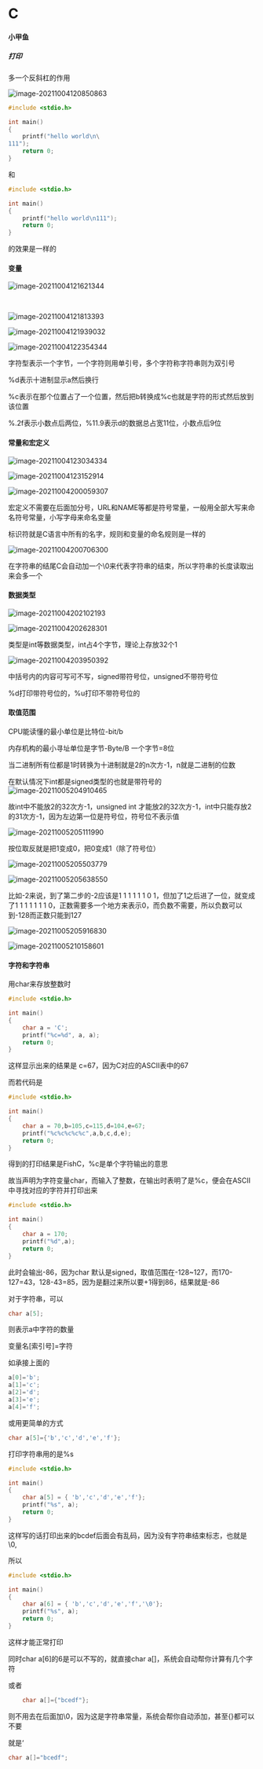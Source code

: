 # C

#### 小甲鱼

##### 打印

多一个反斜杠的作用

![image-20211004120850863](C:\Users\1wrng\AppData\Roaming\Typora\typora-user-images\image-20211004120850863.png)

```c
#include <stdio.h>

int main()
{
	printf("hello world\n\
111");
	return 0;
}
```

和

```c
#include <stdio.h>

int main()
{
	printf("hello world\n111");
	return 0;
}
```

的效果是一样的

#### 变量

![image-20211004121621344](C:\Users\1wrng\AppData\Roaming\Typora\typora-user-images\image-20211004121621344.png)

​	

![image-20211004121813393](C:\Users\1wrng\AppData\Roaming\Typora\typora-user-images\image-20211004121813393.png)

![image-20211004121939032](C:\Users\1wrng\AppData\Roaming\Typora\typora-user-images\image-20211004121939032.png)

![image-20211004122354344](C:\Users\1wrng\AppData\Roaming\Typora\typora-user-images\image-20211004122354344.png)

字符型表示一个字节，一个字符则用单引号，多个字符称字符串则为双引号

%d表示十进制显示a然后换行

%c表示在那个位置占了一个位置，然后把b转换成%c也就是字符的形式然后放到该位置

%.2f表示小数点后两位，%11.9表示d的数据总占宽11位，小数点后9位

#### 常量和宏定义

![image-20211004123034334](C:\Users\1wrng\AppData\Roaming\Typora\typora-user-images\image-20211004123034334.png)

![image-20211004123152914](C:\Users\1wrng\AppData\Roaming\Typora\typora-user-images\image-20211004123152914.png)

![image-20211004200059307](C:\Users\1wrng\AppData\Roaming\Typora\typora-user-images\image-20211004200059307.png)

宏定义不需要在后面加分号，URL和NAME等都是符号常量，一般用全部大写来命名符号常量，小写字母来命名变量



标识符就是C语言中所有的名字，规则和变量的命名规则是一样的

![image-20211004200706300](C:\Users\1wrng\AppData\Roaming\Typora\typora-user-images\image-20211004200706300.png)

在字符串的结尾C会自动加一个\0来代表字符串的结束，所以字符串的长度读取出来会多一个

#### 数据类型

![image-20211004202102193](C:\Users\1wrng\AppData\Roaming\Typora\typora-user-images\image-20211004202102193.png)

![image-20211004202628301](C:\Users\1wrng\AppData\Roaming\Typora\typora-user-images\image-20211004202628301.png)

类型是int等数据类型，int占4个字节，理论上存放32个1

![image-20211004203950392](C:\Users\1wrng\AppData\Roaming\Typora\typora-user-images\image-20211004203950392.png)

中括号内的内容可写可不写，signed带符号位，unsigned不带符号位

%d打印带符号位的，%u打印不带符号位的

#### 取值范围

CPU能读懂的最小单位是比特位-bit/b

内存机构的最小寻址单位是字节-Byte/B 一个字节=8位

当二进制所有位都是1时转换为十进制就是2的n次方-1，n就是二进制的位数



在默认情况下int都是signed类型的也就是带符号的![image-20211005204910465](C:\Users\1wrng\AppData\Roaming\Typora\typora-user-images\image-20211005204910465.png)

故int中不能放2的32次方-1，unsigned int 才能放2的32次方-1，int中只能存放2的31次方-1，因为左边第一位是符号位，符号位不表示值

![image-20211005205111990](C:\Users\1wrng\AppData\Roaming\Typora\typora-user-images\image-20211005205111990.png)

按位取反就是把1变成0，把0变成1（除了符号位）

![image-20211005205503779](C:\Users\1wrng\AppData\Roaming\Typora\typora-user-images\image-20211005205503779.png)

![image-20211005205638550](C:\Users\1wrng\AppData\Roaming\Typora\typora-user-images\image-20211005205638550.png)

比如-2来说，到了第二步的-2应该是1 1 1 1 1 1 0 1，但加了1之后进了一位，就变成了1 1 1 1 1 1 1 0，正数需要多一个地方来表示0，而负数不需要，所以负数可以到-128而正数只能到127

![image-20211005205916830](C:\Users\1wrng\AppData\Roaming\Typora\typora-user-images\image-20211005205916830.png)

![image-20211005210158601](C:\Users\1wrng\AppData\Roaming\Typora\typora-user-images\image-20211005210158601.png)

#### 字符和字符串

用char来存放整数时

```c
#include <stdio.h>

int main()
{   
	char a = 'C';
	printf("%c=%d", a, a);
	return 0;
}
```

这样显示出来的结果是 c=67，因为C对应的ASCII表中的67

而若代码是

```c
#include <stdio.h>

int main()
{   
	char a = 70,b=105,c=115,d=104,e=67;
	printf("%c%c%c%c%c",a,b,c,d,e);
	return 0;
}
```

得到的打印结果是FishC，%c是单个字符输出的意思

故当声明为字符变量char，而输入了整数，在输出时表明了是%c，便会在ASCII中寻找对应的字符并打印出来



```c
#include <stdio.h>

int main()
{   
	char a = 170;
	printf("%d",a);
	return 0;
}
```

此时会输出-86，因为char 默认是signed，取值范围在-128~127，而170-127=43，128-43=85，因为是翻过来所以要+1得到86，结果就是-86



对于字符串，可以

```c
char a[5];
```

则表示a中字符的数量

变量名[索引号]=字符

如承接上面的

```c
a[0]='b';
a[1]='c';
a[2]='d';
a[3]='e';
a[4]='f';
```

或用更简单的方式

```c
char a[5]={'b','c','d','e','f'};
```

打印字符串用的是%s

```c
#include <stdio.h>

int main()
{
	char a[5] = { 'b','c','d','e','f'};
	printf("%s", a);
	return 0;
}
```

这样写的话打印出来的bcdef后面会有乱码，因为没有字符串结束标志，也就是\0,

所以

```c
#include <stdio.h>

int main()
{
	char a[6] = { 'b','c','d','e','f','\0'};
	printf("%s", a);
	return 0;
}
```

这样才能正常打印

同时char a[6]的6是可以不写的，就直接char a[]，系统会自动帮你计算有几个字符

或者

```c
    char a[]={"bcedf"};
```

则不用去在后面加\0，因为这是字符串常量，系统会帮你自动添加，甚至{}都可以不要

就是‘

```c
char a[]="bcedf";
```

